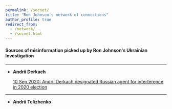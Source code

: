 ```yaml
---
permalink: /socnet/
title: "Ron Johnson's network of connections"
author_profile: true
redirect_from:
  - /network/
  - /socnet.html
---
```


#### Sources of misinformation picked up by Ron Johnson's Ukrainian Investigation
---
* **Andrii Derkach**

  [10 Sep 2020: Andrii Derkach designated Russian agent for interference in 2020 election](https://home.treasury.gov/news/press-releases/sm1118)
 
---

* **Andrii Telizhenko**
